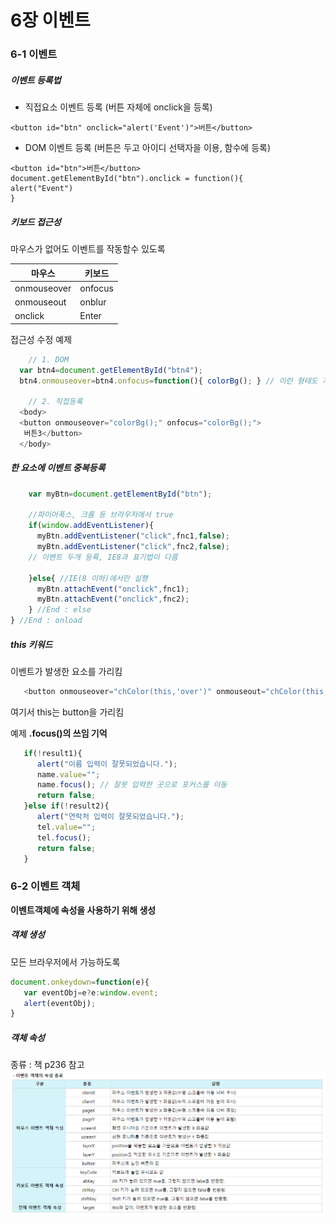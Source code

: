 # 6장 이벤트

### 6-1 이벤트

##### 이벤트 등록법

- 직접요소 이벤트 등록 (버튼 자체에 onclick을 등록)
```
<button id="btn" onclick="alert('Event')">버튼</button>
```

- DOM 이벤트 등록 (버튼은 두고 아이디 선택자을 이용, 함수에 등록)
```
<button id="btn">버튼</button>
document.getElementById("btn").onclick = function(){
alert("Event")
}
```

##### 키보드 접근성
마우스가 없어도 이벤트를 작동할수 있도록

| 마우스 | 키보드 |
|--------|--------|
| onmouseover | onfocus |
| onmouseout | onblur |
| onclick | Enter |

접근성 수정 예제
```js
	// 1. DOM
  var btn4=document.getElementById("btn4");
  btn4.onmouseover=btn4.onfocus=function(){ colorBg(); } // 이런 형태도 가능하구나..!
  
	// 2. 직접등록  
  <body>
  <button onmouseover="colorBg();" onfocus="colorBg();">
   버튼3</button>
  </body>
```

##### 한 요소에 이벤트 중복등록
```js
    var myBtn=document.getElementById("btn");
    
    //파이어폭스, 크롬 등 브라우저에서 true
    if(window.addEventListener){
      myBtn.addEventListener("click",fnc1,false);  
      myBtn.addEventListener("click",fnc2,false);
    // 이벤트 두개 등록, IE8과 표기법이 다름
    
    }else{ //IE(8 이하)에서만 실행
      myBtn.attachEvent("onclick",fnc1);
      myBtn.attachEvent("onclick",fnc2);
    } //End : else
} //End : onload
```

##### this 키워드
이벤트가 발생한 요소를 가리킴
```js
   <button onmouseover="chColor(this,'over')" onmouseout="chColor(this,'out')">
```
여기서 this는 button을 가리킴

예제 **.focus()의 쓰임 기억**
```js
   if(!result1){ 
      alert("이름 입력이 잘못되었습니다.");
      name.value="";
      name.focus(); // 잘못 입력한 곳으로 포커스를 이동
      return false;
   }else if(!result2){
      alert("연락처 입력이 잘못되었습니다.");
      tel.value="";
      tel.focus();
      return false;
   }
```

### 6-2 이벤트 객체
**이벤트객체에 속성을 사용하기 위해 생성**


##### 객체 생성
모든 브라우저에서 가능하도록
```js
document.onkeydown=function(e){
   var eventObj=e?e:window.event;
   alert(eventObj);
}
```

##### 객체 속성
종류 : 책 p236 참고
<img src="이벤트객체.png">

